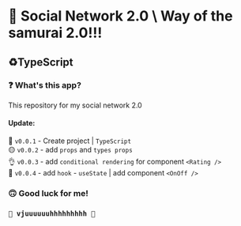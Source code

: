 # 🤖 Social Network 2.0 \ Way of the samurai 2.0!!! #
## ♻️TypeScript ##
### ❓ What's this app? ###
This repository for my social network 2.0

#### Update: ####
🔘 `v0.0.1` - Create project | `TypeScript`  
🟡 `v0.0.2` - add `props` and `types props`  
👌 `v0.0.3`  - add `conditional rendering` for component `<Rating />`  
📝 `v0.0.4` - add `hook` - `useState` | add component `<OnOff />`


### 🙃 Good luck for me! ###
### `🚀 vjuuuuuuhhhhhhhhh 🚀` ###
